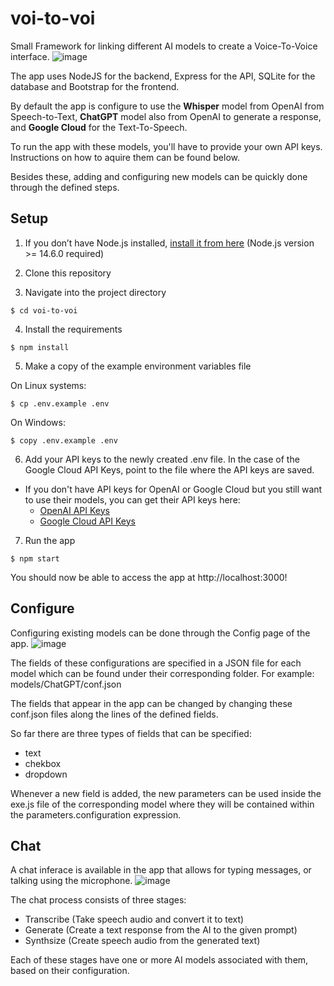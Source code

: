 # voi-to-voi
Small Framework for linking different AI models to create a Voice-To-Voice interface.
![image](https://user-images.githubusercontent.com/44745172/222991112-f3c6df88-1d6d-4cb7-a22b-5274fa5ebc89.png)

The app uses NodeJS for the backend, Express for the API, SQLite for the database and Bootstrap for the frontend.

By default the app is configure to use the **Whisper** model from OpenAI from Speech-to-Text, **ChatGPT** model also from OpenAI to generate a response, and **Google Cloud** for the Text-To-Speech.

To run the app with these models, you'll have to provide your own API keys. Instructions on how to aquire them can be found below.

Besides these, adding and configuring new models can be quickly done through the defined steps.

## Setup

1. If you don’t have Node.js installed, [install it from here](https://nodejs.org/en/) (Node.js version >= 14.6.0 required)

2. Clone this repository

3. Navigate into the project directory

```
$ cd voi-to-voi
```

4. Install the requirements

```
$ npm install
```

5. Make a copy of the example environment variables file

On Linux systems:

```
$ cp .env.example .env
```
On Windows:

```
$ copy .env.example .env
```

6. Add your API keys to the newly created .env file. In the case of the Google Cloud API Keys, point to the file where the API keys are saved.
  - If you don't have API keys for OpenAI or Google Cloud but you still want to use their models, you can get their API keys here:
    - [OpenAI API Keys](https://platform.openai.com/account/api-keys)
    - [Google Cloud API Keys](https://cloud.google.com/text-to-speech/docs/before-you-begin)

7. Run the app

```
$ npm start
```

You should now be able to access the app at http://localhost:3000! 

## Configure
Configuring existing models can be done through the Config page of the app.
![image](https://user-images.githubusercontent.com/44745172/222992978-7c3606d8-1522-4dab-bbdb-1967914b30e4.png)

The fields of these configurations are specified in a JSON file for each model which can be found under their corresponding folder. For example: models/ChatGPT/conf.json

The fields that appear in the app can be changed by changing these conf.json files along the lines of the defined fields.

So far there are three types of fields that can be specified:
  - text
  - chekbox
  - dropdown

Whenever a new field is added, the new parameters can be used inside the exe.js file of the corresponding model where they will be contained within the parameters.configuration expression.

## Chat
A chat inferace is available in the app that allows for typing messages, or talking using the microphone.
![image](https://user-images.githubusercontent.com/44745172/222993981-c79c63a4-4ae2-4bff-bcea-cf93c16bb6b6.png)

The chat process consists of three stages:
  - Transcribe (Take speech audio and convert it to text)
  - Generate (Create a text response from the AI to the given prompt)
  - Synthsize (Create speech audio from the generated text)

Each of these stages have one or more AI models associated with them, based on their configuration.
